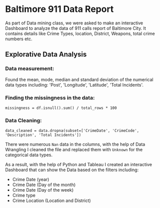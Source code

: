 # Baltimore 911 Data Report  

As part of Data mining class, we were asked to make an interactive Dashboard to analyze the data of 911 calls report of Baltimore City. It contains details like Crime Types, location, District, Weapons, total crime numbers etc. 

## Explorative Data Analysis

### Data measurement:

Found the mean, mode, median and standard deviation of the numerical data types including: 'Post', 'Longitude', 'Latitude', 'Total Incidents'.

### Finding the missingness in the data:

```
missingness = df.isnull().sum() / total_rows * 100
```

### Data Cleaning:

```
data_cleaned = data.dropna(subset=['CrimeDate', 'CrimeCode', 'Description', 'Total Incidents'])
```

There were numerous `Nan` data in the columns, with the help of Data Wrangling I cleaned the file and replaced them with `Unknown` for the categorical data types. 

As a result, with the help of Python and Tableau I created an interactive Dashboard that can show the Data based on the filters including:
- Crime Date (year)
- Crime Date (Day of the month)
- Crime Date (Day of the week)
- Crime type
- Crime Location (Location and District)

